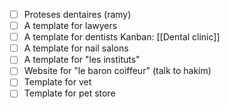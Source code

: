 - [ ] Proteses dentaires (ramy)
- [ ] A template for lawyers 
- [ ] A template for dentists Kanban: [[Dental clinic]]
- [ ] A template for nail salons
- [ ] A template for "les instituts"
- [ ] Website for "le baron coiffeur" (talk to hakim)
- [ ] Template for vet
- [ ] Template for pet store